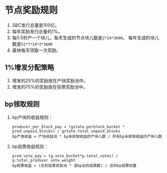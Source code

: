 # 节点奖励规则

1. SBC发行总量是100亿。
1. 每年奖励发行总量的1%。
2. 每0.5秒产一个块儿，每天生成的节点块儿数是`2*24*3600`， 每年生成的块儿数是`52*7*24*2*3600`
3. 最快每天领取一次奖励。

## 1%增发分配策略
1. 增发的25%的奖励放在产快奖励池中。
2. 增发的75%的奖励放在投票奖励池中。

## bp领取规则
1. bp产块的收益规则：

	```
	producer_per_block_pay = (gstate.perblock_bucket * prod.unpaid_blocks) / gstate.total_unpaid_blocks
	bp产快收益 = 产快收益池 * bp未获取收益的产块儿数 / 所有bp未获取收益的产块儿数
	```
2. bp投票收益规则：
	```
	prod_vote_pay = (g.vote_bucket*p.total_votes) / g.total_produver_vote_weight
	bp投票收益 = (总的投票奖励池 * 该bp总的投票数) / 总的bp投票权重 
	```
